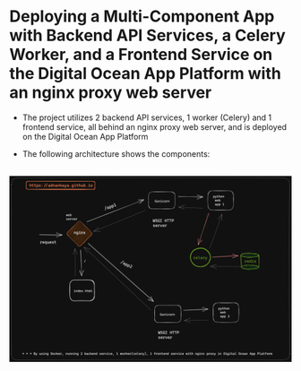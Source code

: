 # Deploying a Multi-Component App with Backend API Services, a Celery Worker, and a Frontend Service on the Digital Ocean App Platform with an nginx proxy web server

- The project utilizes 2 backend API services, 1 worker (Celery) and 1 frontend service, all behind an nginx proxy web server, and is deployed on the Digital Ocean App Platform

- The following architecture shows the components:


<br />
<img src="FullStack_Microservices.png" />

